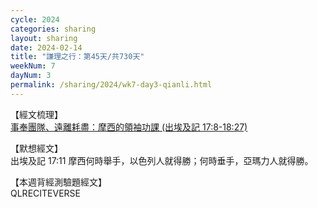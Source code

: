 ```yaml
---
cycle: 2024
categories: sharing
layout: sharing
date: 2024-02-14
title: "謙理之行：第45天/共730天"
weekNum: 7
dayNum: 3
permalink: /sharing/2024/wk7-day3-qianli.html
---
```


【經文梳理】  
<a href="https://youtu.be/olGDM5sk81k" target="_blank">事奉團隊、遠離耗盡：摩西的領袖功課 (出埃及記 17:8-18:27)</a>

【默想經文】  
出埃及記 17:11 摩西何時舉手，以色列人就得勝；何時垂手，亞瑪力人就得勝。

【本週背經測驗題經文】  
QLRECITEVERSE